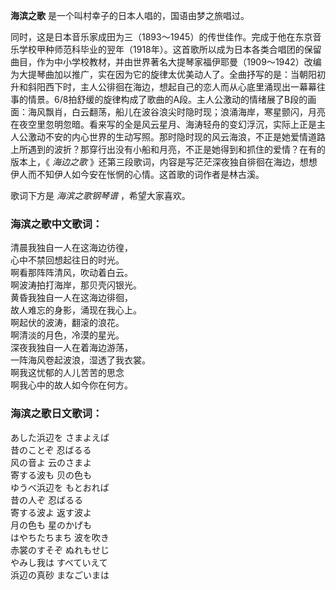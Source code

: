 

**海滨之歌** 是一个叫村幸子的日本人唱的，国语由梦之旅唱过。

  
同时，这是日本音乐家成田为三（1893～1945）的传世佳作。完成于他在东京音乐学校甲种师范科毕业的翌年（1918年）。这首歌所以成为日本各类合唱团的保留曲目，作为中小学校教材，并由世界著名大提琴家福伊耶曼（1909～1942）改编为大提琴曲加以推广，实在因为它的旋律太优美动人了。全曲抒写的是：当朝阳初升和斜阳西下时，主人公徘徊在海边，想起自己的恋人而从心底里涌现出一幕幕往事的情景。6/8拍舒缓的旋律构成了歌曲的A段。主人公激动的情绪展了B段的画面：海风飘肖，白云翻荡，船儿在波谷浪尖时隐时现；浪涌海岸，寒星颤闪，月亮在夜空里忽明忽暗。看来写的全是风云星月、海涛轻舟的变幻浮沉，实际上正是主人公激动不安的内心世界的生动写照。那时隐时现的风云海浪，不正是她爱情道路上所遇到的波折？那穿行出没有小船和月亮，不正是她得到和抓住的爱情？在有的版本上，《
_海边之歌_ 》还第三段歌词，内容是写茫茫深夜独自徘徊在海边，想想伊人而不知伊人如今安在怅惘的心情。这首歌的词作者是林古溪。

  
歌词下方是 _海滨之歌钢琴谱_ ，希望大家喜欢。

### 海滨之歌中文歌词：

清晨我独自一人在这海边彷徨，  
心中不禁回想起往日的时光。  
啊看那阵阵清风，吹动着白云。  
啊波涛拍打海岸，那贝壳闪银光。  
黄昏我独自一人在这海边徘徊，  
故人难忘的身影，涌现在我心上。  
啊起伏的波涛，翻滚的浪花。  
啊清淡的月色，冷漠的星光。  
深夜我独自一人在着海边游荡，  
一阵海风卷起波浪，湿透了我衣裳。  
啊我这忧郁的人儿苦苦的思念  
啊我心中的故人如今你在何方。

### 海滨之歌日文歌词：

あした浜辺を さまよえば  
昔のことぞ 忍ばるる  
风の音よ 云のさまよ  
寄する波も 贝の色も  
ゆうべ浜辺を もとおれば  
昔の人ぞ 忍ばるる  
寄する波よ 返す波よ  
月の色も 星のかげも  
はやちたちまち 波を吹き  
赤裳のすそぞ ぬれもせじ  
やみし我は すべていえて  
浜辺の真砂 まなごいまは

